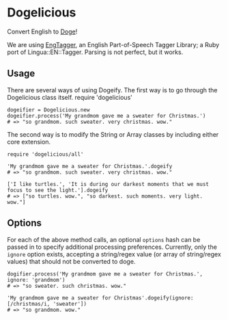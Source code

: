 # Dogelicious

Convert English to [Doge](http://en.wikipedia.org/wiki/Doge_(meme))!

We are using [EngTagger](https://github.com/yohasebe/engtagger), an English Part-of-Speech Tagger Library; a Ruby port of Lingua::EN::Tagger. Parsing is not perfect, but it works.

## Usage
There are several ways of using Dogeify. The first way is to go through the Dogelicious class itself.
    require 'dogelicious'

    dogeifier = Dogelicious.new
    dogeifier.process('My grandmom gave me a sweater for Christmas.')
    # => "so grandmom. such sweater. very christmas. wow."

The second way is to modify the String or Array classes by including either core extension.

    require 'dogelicious/all'

    'My grandmom gave me a sweater for Christmas.'.dogeify
    # => "so grandmom. such sweater. very christmas. wow."

    ['I like turtles.', 'It is during our darkest moments that we must focus to see the light.'].dogeify
    # => ["so turtles. wow.", "so darkest. such moments. very light. wow."]

## Options
For each of the above method calls, an optional `options` hash can be passed in
to specify additional processing preferences.  Currently, only the `ignore`
option exists, accepting a string/regex value (or array of string/regex values)
that should not be converted to doge.

    dogifier.process('My grandmom gave me a sweater for Christmas.', ignore: 'grandmom')
    # => "so sweater. such christmas. wow."

    'My grandmom gave me a sweater for Christmas'.dogeify(ignore: [/christmas/i, 'sweater'])
    # => "so grandmom. wow."
